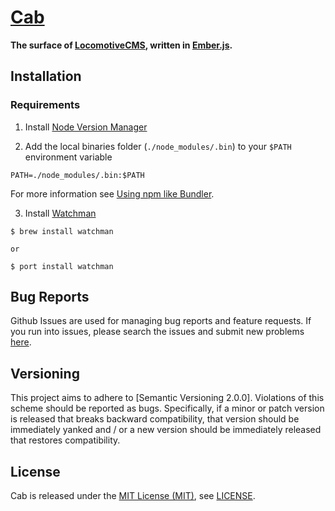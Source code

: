 [Cab]
=====

**The surface of [LocomotiveCMS], written in [Ember.js].**

Installation
------------

### Requirements

1. Install [Node Version Manager]

2. Add the local binaries folder (`./node_modules/.bin`) to your `$PATH` environment variable

  ```
  PATH=./node_modules/.bin:$PATH
  ```

  For more information see [Using npm like Bundler].

3. Install [Watchman]

  ```
  $ brew install watchman

  or

  $ port install watchman
  ```

Bug Reports
-----------

Github Issues are used for managing bug reports and feature requests. If you run into issues, please search the issues
and submit new problems [here].

Versioning
----------

This project aims to adhere to [Semantic Versioning 2.0.0]. Violations of this scheme should be reported as bugs.
Specifically, if a minor or patch version is released that breaks backward compatibility, that version should be
immediately yanked and / or a new version should be immediately released that restores compatibility.

License
-------

Cab is released under the [MIT License (MIT)], see [LICENSE].

[Cab]: https://github.com/bitaculous/cab "The surface of LocomotiveCMS, written in Ember.js."
[Ember.js]: http://emberjs.com "A framework for creating ambitious web applications."
[here]: https://github.com/bitaculous/cab/issues "Github Issues"
[LICENSE]: https://raw.githubusercontent.com/bitaculous/cab/master/LICENSE "License"
[LocomotiveCMS]: http://locomotivecms.com "An open source CMS for Rails"
[MIT License (MIT)]: http://opensource.org/licenses/MIT "The MIT License (MIT)"
[Node Version Manager]: https://github.com/creationix/nvm "Node Version Manager"
[Using npm like Bundler]: "http://nebulab.it/blog/using-npm-like-bundler" "Using npm like Bundler"
[Watchman]: https://facebook.github.io/watchman/ "A file watching service"